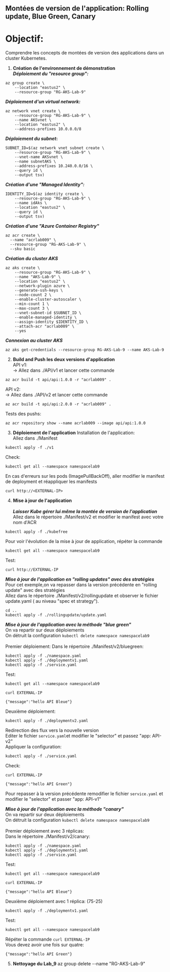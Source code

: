 ## Montées de version de l'application: Rolling update, Blue Green, Canary
# Objectif:
Comprendre les concepts de montées de version des applications dans un cluster Kubernetes.
1. **Création de l'environnement de démonstration** <br>
**_Déploiement du "resource group":_**
```
az group create \
    --location "eastus2" \
    --resource-group "RG-AKS-Lab-9"
```
**_Déploiement d'un virtual network:_**
```
az network vnet create \
    --resource-group "RG-AKS-Lab-9" \
    --name AKSvnet \
    --location "eastus2" \
    --address-prefixes 10.0.0.0/8
```
**_Déploiement du subnet_:**
```
SUBNET_ID=$(az network vnet subnet create \
    --resource-group "RG-AKS-Lab-9" \
    --vnet-name AKSvnet \
    --name subnetAKS \
    --address-prefixes 10.240.0.0/16 \
    --query id \
    --output tsv)
```
**_Création d'une "Managed Identity":_**
```
IDENTITY_ID=$(az identity create \
    --resource-group "RG-AKS-Lab-9" \
    --name idAks \
    --location "eastus2" \
    --query id \
    --output tsv)
```
**_Création d'une "Azure Container Registry"_**
```
az acr create \
  --name "acrlab009" \
  --resource-group "RG-AKS-Lab-9" \
  --sku basic
```
**_Création du cluster AKS_**
```
az aks create \
    --resource-group "RG-AKS-Lab-9" \
    --name "AKS-Lab-9" \
    --location "eastus2" \
    --network-plugin azure \
    --generate-ssh-keys \
    --node-count 2 \
    --enable-cluster-autoscaler \
    --min-count 1 \
    --max-count 3 \
    --vnet-subnet-id $SUBNET_ID \
    --enable-managed-identity \
    --assign-identity $IDENTITY_ID \
    --attach-acr "acrlab009" \
    --yes
```

**_Connexion au cluster AKS_**

```
az aks get-credentials --resource-group RG-AKS-Lab-9 --name AKS-Lab-9
```  

2. **Build and Push les deux versions d'application** <br>
API v1: <br>
-> Allez dans ./API/v1 et lancer cette commande <br>
```
az acr build -t api/api:1.0.0 -r "acrlab009" .
```

API v2: <br>
-> Allez dans ./API/v2 et lancer cette commande<br>
```
az acr build -t api/api:2.0.0 -r "acrlab009" .
```
Tests des pushs:<br>
```
az acr repository show --name acrlab009 --image api/api:1.0.0
```

3. **Déploiement de l'application**
Installation de l'application:<br>
Allez dans ./Manifest<br>
```
kubectl apply -f ./v1
```

Check:
```
kubectl get all --namespace namespacelab9
```
En cas d'erreurs sur les pods (ImagePullBackOff), aller modifier le manifest de deployment et réappliquer les manifests

```
curl http://<EXTERNAL-IP>
```

4. **Mise à jour de l'application** <br><br>
**_Laisser Kube gérer lui même la montée de version de l'application_**<br>
Allez dans le répertoire ./Manifest/v2 et modifier le manifest avec votre nom d'ACR
```
kubectl apply -f ./kubefree
```

Pour voir l'évolution de la mise à jour de application, répéter la commande 
```
kubectl get all --namespace namespacelab9
``` 

Test: 
```
curl http://EXTERNAL-IP
```

**_Mise à jour de l'application en "rolling updates" avec des stratégies_**<br>
Pour cet exemple,on va repasser dans la version précédente en "rolling update" avec des stratégies<br>
Allez dans le répertoire ./Manifest/v2/rollingupdate et observer le fichier update.yaml ( au niveau "spec et strategy").
```
cd ..
kubectl apply -f ./rollingupdate/update.yaml
```

**_Mise à jour de l'application avec la méthode "blue green"_**<br>
On va repartir sur deux déploiements <br>
On détruit la configuration `kubectl delete namespace namespacelab9`<br><br>
Premier déploiement:
Dans le répertoire ./Manifest/v2/bluegreen: 
```
kubectl apply -f ./namespace.yaml
kubectl apply -f ./deploymentv1.yaml
kubectl apply -f ./service.yaml
```

Test:<br>
```
kubectl get all --namespace namespacelab9
```

```
curl EXTERNAL-IP
```

```
{"message":"hello API Bleue"}
```
Deuxième déploiement:
```
kubectl apply -f ./deploymentv2.yaml
```

Redirection des flux vers la nouvelle version<br>
Editer le fichier `service.yaml`et modifier le "selector" et passez "app: API-v2"<br>
Appliquer la configuration:<br>
```
kubectl apply -f ./service.yaml
```
Check:<br>
```
curl EXTERNAL-IP
```

```
{"message":"hello API Green"}
```
Pour repasser à la version précédente remodifier le fichier `service.yaml` et modifier le "selector" et passer "app: API-v1"<br>

**_Mise à jour de l'application avec la méthode "canary"_**<br>
On va repartir sur deux déploiements <br>
On détruit la configuration `kubectl delete namespace namespacelab9`<br><br>
Premier déploiement avec 3 réplicas:<br>
Dans le répertoire ./Manifest/v2/canary: <br>
```
kubectl apply -f ./namespace.yaml
kubectl apply -f ./deploymentv1.yaml
kubectl apply -f ./service.yaml
```

Test:
```
kubectl get all --namespace namespacelab9
```

```
curl EXTERNAL-IP
```

```
{"message":"hello API Bleue"}
```
Deuxième déploiement avec 1 réplica: (75-25)
```
kubectl apply -f ./deploymentv1.yaml
```

Test:
```
kubectl get all --namespace namespacelab9
```

Répéter la commande `curl EXTERNAL-IP` <br>
Vous devez avoir une fois sur quatre:<br>
```
{"message":"hello API Green"}
```
5. **Nettoyage du Lab_9**
az group delete --name "RG-AKS-Lab-9"
